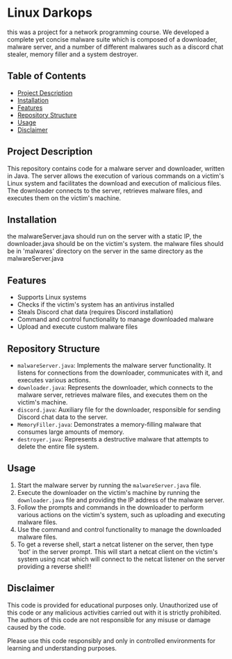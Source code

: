 # Linux Darkops

this was a project for a network programming course. We developed a complete yet concise malware suite which is composed of a downloader, malware server, and a number of different malwares such as a discord chat stealer, memory filler and a system destroyer.

## Table of Contents

- [Project Description](#project-description)
- [Installation](#installation)
- [Features](#features)
- [Repository Structure](#repository-structure)
- [Usage](#usage)
- [Disclaimer](#Disclaimer)

## Project Description

This repository contains code for a malware server and downloader, written in Java. The server allows the execution of various commands on a victim's Linux system and facilitates the download and execution of malicious files. The downloader connects to the server, retrieves malware files, and executes them on the victim's machine.


## Installation

the malwareServer.java should run on the server with a static IP, the downloader.java should be on the victim's system. the malware files should be in 'malwares' directory on the server in the same directory as the malwareServer.java 

## Features

- Supports Linux systems
- Checks if the victim's system has an antivirus installed
- Steals Discord chat data (requires Discord installation)
- Command and control functionality to manage downloaded malware
- Upload and execute custom malware files

## Repository Structure

- `malwareServer.java`: Implements the malware server functionality. It listens for connections from the downloader, communicates with it, and executes various actions.
- `downloader.java`: Represents the downloader, which connects to the malware server, retrieves malware files, and executes them on the victim's machine.
- `discord.java`: Auxiliary file for the downloader, responsible for sending Discord chat data to the server.
- `MemoryFiller.java`: Demonstrates a memory-filling malware that consumes large amounts of memory.
- `destroyer.java`: Represents a destructive malware that attempts to delete the entire file system.

## Usage

1. Start the malware server by running the `malwareServer.java` file.
2. Execute the downloader on the victim's machine by running the `downloader.java` file and providing the IP address of the malware server.
3. Follow the prompts and commands in the downloader to perform various actions on the victim's system, such as uploading and executing malware files.
4. Use the command and control functionality to manage the downloaded malware files.
5. To get a reverse shell, start a netcat listener on the server, then type 'bot' in the server prompt. This will start a netcat client on the victim's system using ncat which will connect to the netcat listener on the server providing a reverse shell!!

## Disclaimer

This code is provided for educational purposes only. Unauthorized use of this code or any malicious activities carried out with it is strictly prohibited. The authors of this code are not responsible for any misuse or damage caused by the code.

Please use this code responsibly and only in controlled environments for learning and understanding purposes.

